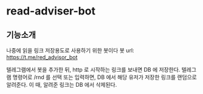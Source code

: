 # read-adviser-bot

## 기능소개
나중에 읽을 링크 저장용도로 사용하기 위한 봇이다
봇 url: https://t.me/red_advisor_bot

텔레그램에서 봇을 추가한 뒤,
http 로 시작하는 링크를 보내면 DB 에 저장한다.
텔레그램 명령어로 /rnd 를 선택 또는 입력하면, DB 에서 해당 유저가 저장한 링크를 랜덤으로 알려준다.
이 때, 알려준 링크는 DB 에서 삭제된다.
